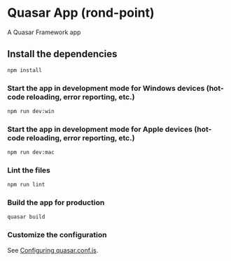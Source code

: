 # Quasar App (rond-point)

A Quasar Framework app

## Install the dependencies
```bash
npm install
```

### Start the app in development mode for Windows devices (hot-code reloading, error reporting, etc.)
```bash
npm run dev:win
```

### Start the app in development mode for Apple devices (hot-code reloading, error reporting, etc.)
```bash
npm run dev:mac
```

### Lint the files
```bash
npm run lint
```

### Build the app for production
```bash
quasar build
```

### Customize the configuration
See [Configuring quasar.conf.js](https://v2.quasar.dev/quasar-cli/quasar-conf-js).
